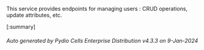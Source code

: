 






This service provides endpoints for managing users : CRUD operations, update attributes, etc.

[:summary]

###### Auto generated by Pydio Cells Enterprise Distribution v4.3.3 on 9-Jan-2024
